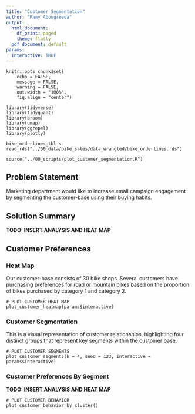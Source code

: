 ```yaml
---
title: "Customer Segmentation"
author: "Ramy Abougreeda"
output:
  html_document:
    df_print: paged
    theme: flatly
  pdf_document: default
params:
  interactive: TRUE
---
```


```{r setup, include=FALSE}
knitr::opts_chunk$set(
    echo = FALSE,
    message = FALSE,
    warning = FALSE,
    out.width = "100%",
    fig.align = "center")
```

```{r}
library(tidyverse)
library(tidyquant)
library(broom)
library(umap)
library(ggrepel)
library(plotly)
```

```{r}
bike_orderlines_tbl <- read_rds("../00_data/bike_sales/data_wrangled/bike_orderlines.rds")
```

```{r}
source("../00_scripts/plot_customer_segmentation.R")
```

## Problem Statement

Marketing department would like to increase email campaign engagement by segmenting the customer-base using their buying habits.

## Solution Summary

**TODO: INSERT ANALYSIS AND HEAT MAP**

## Customer Preferences

### Heat Map

Our customer-base consists of 30 bike shops. Several customers have purchasing 
preferences for road or mountain bikes based on the proportion of bikes purchased 
by category 1 and category 2.

```{r, fig.height=12}
# PLOT CUSTOMER HEAT MAP
plot_customer_heatmap(params$interactive)
```

### Customer Segmentation

This is a visual representation of customer relationships, highlighting four distinct groups that represent key segments within the customer base.     

```{r, fig.height=5, fig.width=7}
# PLOT CUSTOMER SEGMENTS
plot_customer_segments(k = 4, seed = 123, interactive = params$interactive)

```

### Customer Preferences By Segment

**TODO: INSERT ANALYSIS AND HEAT MAP**

```{r, fig.height=8}
# PLOT CUSTOMER BEHAVIOR
plot_customer_behavior_by_cluster()
```
